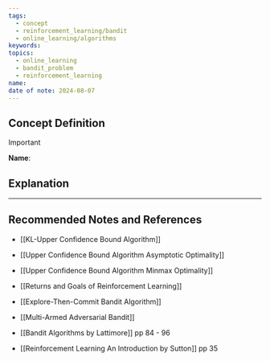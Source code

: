 ```yaml
---
tags:
  - concept
  - reinforcement_learning/bandit
  - online_learning/algorithms
keywords: 
topics:
  - online_learning
  - bandit_problem
  - reinforcement_learning
name: 
date of note: 2024-08-07
---
```


## Concept Definition

>[!important]
>**Name**: 



## Explanation





-----------
##  Recommended Notes and References


- [[KL-Upper Confidence Bound Algorithm]]
- [[Upper Confidence Bound Algorithm Asymptotic Optimality]]
- [[Upper Confidence Bound Algorithm Minmax Optimality]]

- [[Returns and Goals of Reinforcement Learning]]
- [[Explore-Then-Commit Bandit Algorithm]]
- [[Multi-Armed Adversarial Bandit]]



- [[Bandit Algorithms by Lattimore]] pp 84 - 96
- [[Reinforcement Learning An Introduction by Sutton]] pp 35